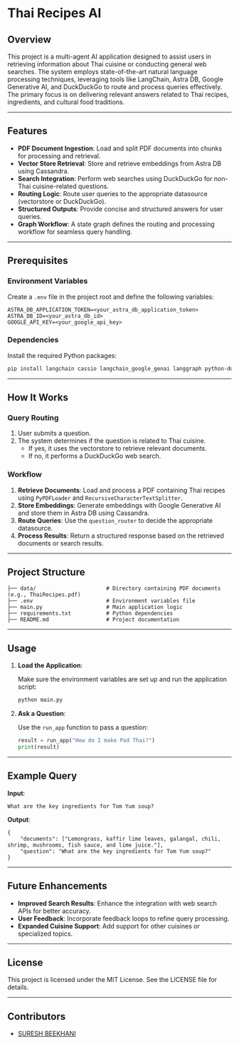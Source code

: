 # Thai Recipes AI

## Overview

This project is a multi-agent AI application designed to assist users in retrieving information about Thai cuisine or conducting general web searches. The system employs state-of-the-art natural language processing techniques, leveraging tools like LangChain, Astra DB, Google Generative AI, and DuckDuckGo to route and process queries effectively. The primary focus is on delivering relevant answers related to Thai recipes, ingredients, and cultural food traditions.

---

## Features

- **PDF Document Ingestion**: Load and split PDF documents into chunks for processing and retrieval.
- **Vector Store Retrieval**: Store and retrieve embeddings from Astra DB using Cassandra.
- **Search Integration**: Perform web searches using DuckDuckGo for non-Thai cuisine-related questions.
- **Routing Logic**: Route user queries to the appropriate datasource (vectorstore or DuckDuckGo).
- **Structured Outputs**: Provide concise and structured answers for user queries.
- **Graph Workflow**: A state graph defines the routing and processing workflow for seamless query handling.

---

## Prerequisites

### Environment Variables

Create a `.env` file in the project root and define the following variables:

```env
ASTRA_DB_APPLICATION_TOKEN=<your_astra_db_application_token>
ASTRA_DB_ID=<your_astra_db_id>
GOOGLE_API_KEY=<your_google_api_key>
```

### Dependencies

Install the required Python packages:

```bash
pip install langchain cassio langchain_google_genai langgraph python-dotenv tqdm
```

---

## How It Works

### Query Routing

1. User submits a question.
2. The system determines if the question is related to Thai cuisine.
   - If yes, it uses the vectorstore to retrieve relevant documents.
   - If no, it performs a DuckDuckGo web search.

### Workflow

1. **Retrieve Documents**: Load and process a PDF containing Thai recipes using `PyPDFLoader` and `RecursiveCharacterTextSplitter`.
2. **Store Embeddings**: Generate embeddings with Google Generative AI and store them in Astra DB using Cassandra.
3. **Route Queries**: Use the `question_router` to decide the appropriate datasource.
4. **Process Results**: Return a structured response based on the retrieved documents or search results.

---

## Project Structure

```plaintext
├── data/                      # Directory containing PDF documents (e.g., ThaiRecipes.pdf)
├── .env                       # Environment variables file
├── main.py                    # Main application logic
├── requirements.txt           # Python dependencies
├── README.md                  # Project documentation
```

---

## Usage

1. **Load the Application**:
   
   Make sure the environment variables are set up and run the application script:

   ```bash
   python main.py
   ```

2. **Ask a Question**:
   
   Use the `run_app` function to pass a question:

   ```python
   result = run_app("How do I make Pad Thai?")
   print(result)
   ```

---

## Example Query

**Input**:

```plaintext
What are the key ingredients for Tom Yum soup?
```

**Output**:

```plaintext
{
    "documents": ["Lemongrass, kaffir lime leaves, galangal, chili, shrimp, mushrooms, fish sauce, and lime juice."],
    "question": "What are the key ingredients for Tom Yum soup?"
}
```

---

## Future Enhancements

- **Improved Search Results**: Enhance the integration with web search APIs for better accuracy.
- **User Feedback**: Incorporate feedback loops to refine query processing.
- **Expanded Cuisine Support**: Add support for other cuisines or specialized topics.

---

## License

This project is licensed under the MIT License. See the LICENSE file for details.

---

## Contributors

- [SURESH BEEKHANI ](mailto:sureshbeekhni26@gmail.com)
